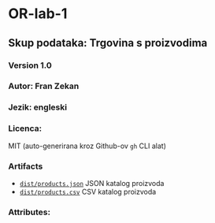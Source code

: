 # OR-lab-1

## Skup podataka: Trgovina s proizvodima

### Version 1.0

### Autor: Fran Zekan

### Jezik: engleski

### Licenca:

MIT (auto-generirana kroz Github-ov `gh` CLI alat)

### Artifacts

- [`dist/products.json`](https://github.com/Zeko369/or-lab/blob/main/dist/products.json) JSON katalog proizvoda
- [`dist/products.csv`](https://github.com/Zeko369/or-lab/blob/main/dist/products.csv) CSV katalog proizvoda

### Attributes:
